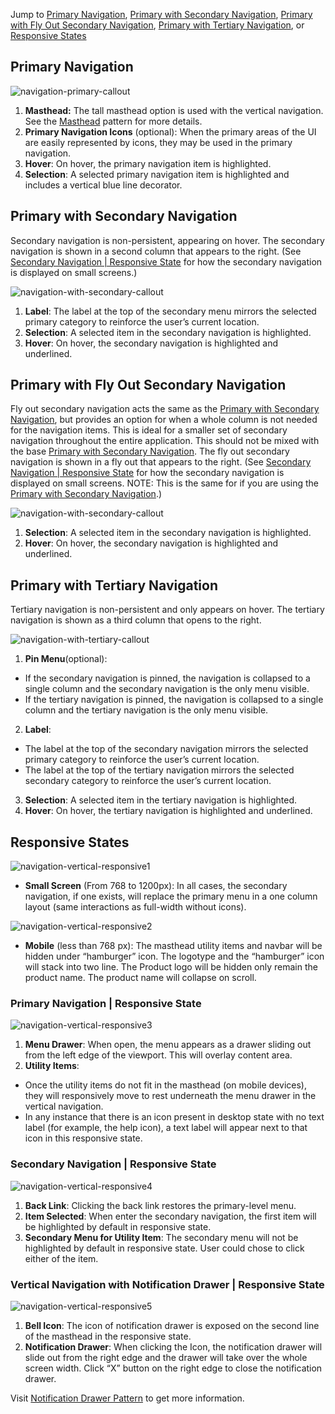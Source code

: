 Jump to [Primary Navigation](#primary-navigation), [Primary with Secondary Navigation](#primary-with-secondary-navigation), [Primary with Fly Out Secondary Navigation](#primary-with-fly-out-secondary-navigation), [Primary with Tertiary Navigation](#primary-with-tertiary-navigation), or [Responsive States](#responsive-states)


## Primary Navigation
![navigation-primary-callout](img/navigation-primary-callout.png)

1. **Masthead:** The tall masthead option is used with the vertical navigation. See the   [Masthead](https://www.patternfly.org/pattern-library/application-framework/masthead/#_) pattern for more details.
2. **Primary Navigation Icons** (optional): When the primary areas of the UI are easily represented by icons, they may be used in the primary navigation.
3. **Hover**: On hover, the primary navigation item is highlighted.
4. **Selection**: A selected primary navigation item is highlighted and includes a vertical blue line decorator.

## Primary with Secondary Navigation
Secondary navigation is non-persistent, appearing on hover. The secondary navigation is shown in a second column that appears to the right. (See [Secondary Navigation | Responsive State](#secondary-navigation-|-responsive-state) for how the secondary navigation is displayed on small screens.)

![navigation-with-secondary-callout](img/navigation-with-secondary-callout.png)

1. **Label**: The label at the top of the secondary menu mirrors the selected primary category to reinforce the user’s current location.
2. **Selection**: A selected item in the secondary navigation is highlighted.
3. **Hover**: On hover, the secondary navigation is highlighted and underlined.

## Primary with Fly Out Secondary Navigation
Fly out secondary navigation acts the same as the [Primary with Secondary Navigation](#primary-with-secondary-navigation), but provides an option for when a whole column is not needed for the navigation items. This is ideal for a smaller set of secondary navigation throughout the entire application. This should not be mixed with the base [Primary with Secondary Navigation](#primary-with-secondary-navigation). The fly out secondary navigation is shown in a fly out that appears to the right. (See [Secondary Navigation | Responsive State](#secondary-navigation-|-responsive-state) for how the secondary navigation is displayed on small screens. NOTE: This is the same for if you are using the [Primary with Secondary Navigation](#primary-with-secondary-navigation).)

![navigation-with-secondary-callout](img/navigation-with-fly-out-secondary-callout.png)

1. **Selection**: A selected item in the secondary navigation is highlighted.
2. **Hover**: On hover, the secondary navigation is highlighted and underlined.

## Primary with Tertiary Navigation
Tertiary navigation is non-persistent and only appears on hover. The tertiary navigation is shown as a third column that opens to the right.

![navigation-with-tertiary-callout](img/navigation-with-tertiary-callout.png)

1. **Pin Menu**(optional):
  - If the secondary navigation is pinned, the navigation is collapsed to a single column and the secondary navigation is the only menu visible.
  - If the tertiary navigation is pinned, the navigation is collapsed to a single column and the tertiary navigation is the only menu visible.
2. **Label**:
  - The label at the top of the secondary navigation mirrors the selected primary category to reinforce the user’s current location.
  - The label at the top of the tertiary navigation mirrors the selected secondary category to reinforce the user’s current location.
3. **Selection**: A selected item in the tertiary navigation is highlighted.
4. **Hover**: On hover, the tertiary navigation is highlighted and underlined.

## Responsive States
![navigation-vertical-responsive1](img/navigation-vertical-responsive1@2x.png)
- **Small Screen** (From 768 to 1200px): In all cases, the secondary navigation, if one exists, will replace the primary menu in a one column layout (same interactions as full-width without icons).

![navigation-vertical-responsive2](img/navigation-vertical-responsive2.png)
- **Mobile** (less than 768 px): The masthead utility items and navbar will be hidden under “hamburger” icon. The logotype and the “hamburger” icon will stack into two line. The Product logo will be hidden only remain the product name. The product name will collapse on scroll.


### Primary Navigation | Responsive State

![navigation-vertical-responsive3](img/navigation-vertical-responsive3.png)

1. **Menu Drawer**: When open, the menu appears as a drawer sliding out from the left edge of the viewport. This will overlay content area.
2. **Utility Items**:
  - Once the utility items do not fit in the masthead (on mobile devices), they will responsively move to rest underneath the menu drawer in the vertical navigation.
  - In any instance that there is an icon present in desktop state with no text label (for example, the help icon), a text label will appear next to that icon in this responsive state.



### Secondary Navigation | Responsive State
![navigation-vertical-responsive4](img/navigation-vertical-responsive4.png)
1. **Back Link**: Clicking the back link restores the primary-level menu.
2. **Item Selected**: When enter the secondary navigation, the first item will be highlighted by default in responsive state.
3. **Secondary Menu for Utility Item**: The secondary menu will not be highlighted by default in responsive state. User could chose to click either of the item.

### Vertical Navigation with Notification Drawer | Responsive State
![navigation-vertical-responsive5](img/navigation-vertical-responsive5@2x.png)
1. **Bell Icon**: The icon of notification drawer is exposed on the second line of the masthead in the responsive state.
2. **Notification Drawer**: When clicking the Icon, the notification drawer will slide out from the right edge and the drawer will take over the whole screen width. Click “X” button on the right edge to close the notification drawer.

Visit [Notification Drawer Pattern](http://www.patternfly.org/pattern-library/communication/notification-drawer/#/design) to get more information.
